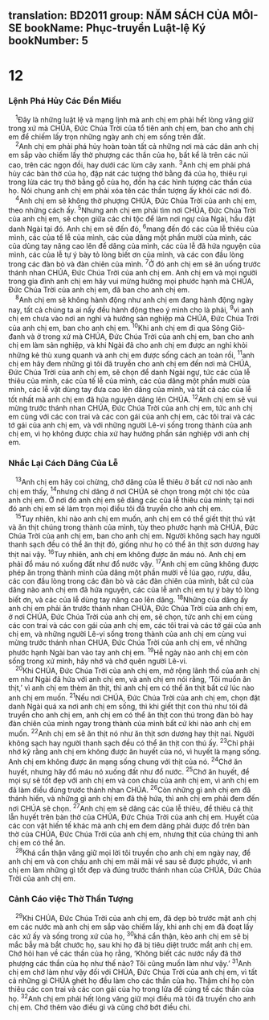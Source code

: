 translation: BD2011
group: NĂM SÁCH CỦA MÔI-SE
bookName: Phục-truyền Luật-lệ Ký 
bookNumber: 5
-------

<div class="title"><h1>12</h1><h3>Lệnh Phá Hủy Các Ðền Miếu</h3></div>
<span class="verse phu_12_1"> <sup>1</sup>Ðây là những luật lệ và mạng lịnh mà anh chị em phải hết lòng vâng giữ trong xứ mà CHÚA, Ðức Chúa Trời của tổ tiên anh chị em, ban cho anh chị em để chiếm lấy trọn những ngày anh chị em sống trên đất.<br/></span>
<span class="verse phu_12_2"> <sup>2</sup>Anh chị em phải phá hủy hoàn toàn tất cả những nơi mà các dân anh chị em sắp vào chiếm lấy thờ phượng các thần của họ, bất kể là trên các núi cao, trên các ngọn đồi, hay dưới các lùm cây xanh. </span>
<span class="verse phu_12_3"><sup>3</sup>Anh chị em phải phá hủy các bàn thờ của họ, đập nát các tượng thờ bằng đá của họ, thiêu rụi trong lửa các trụ thờ bằng gỗ của họ, đốn hạ các hình tượng các thần của họ. Nói chung anh chị em phải xóa tên các thần tượng ấy khỏi các nơi đó.<br/></span>
<span class="verse phu_12_4"> <sup>4</sup>Anh chị em sẽ không thờ phượng CHÚA, Ðức Chúa Trời của anh chị em, theo những cách ấy. </span>
<span class="verse phu_12_5"><sup>5</sup>Nhưng anh chị em phải tìm nơi CHÚA, Ðức Chúa Trời của anh chị em, sẽ chọn giữa các chi tộc để làm nơi ngự của Ngài, hầu đặt danh Ngài tại đó. Anh chị em sẽ đến đó, </span>
<span class="verse phu_12_6"><sup>6</sup>mang đến đó các của lễ thiêu của mình, các của tế lễ của mình, các của dâng một phần mười của mình, các của dùng tay nâng cao lên để dâng của mình, các của lễ đã hứa nguyện của mình, các của lễ tự ý bày tỏ lòng biết ơn của mình, và các con đầu lòng trong các đàn bò và đàn chiên của mình. </span>
<span class="verse phu_12_7"><sup>7</sup>Ở đó anh chị em sẽ ăn uống trước thánh nhan CHÚA, Ðức Chúa Trời của anh chị em. Anh chị em và mọi người trong gia đình anh chị em hãy vui mừng hưởng mọi phước hạnh mà CHÚA, Ðức Chúa Trời của anh chị em, đã ban cho anh chị em.<br/></span>
<span class="verse phu_12_8"> <sup>8</sup>Anh chị em sẽ không hành động như anh chị em đang hành động ngày nay, tất cả chúng ta ai nấy đều hành động theo ý mình cho là phải, </span>
<span class="verse phu_12_9"><sup>9</sup>vì anh chị em chưa vào nơi an nghỉ và hưởng sản nghiệp mà CHÚA, Ðức Chúa Trời của anh chị em, ban cho anh chị em. </span>
<span class="verse phu_12_10"><sup>10</sup>Khi anh chị em đi qua Sông Giô-đanh và ở trong xứ mà CHÚA, Ðức Chúa Trời của anh chị em, ban cho anh chị em làm sản nghiệp, và khi Ngài đã cho anh chị em được an nghỉ khỏi những kẻ thù xung quanh và anh chị em được sống cách an toàn rồi, </span>
<span class="verse phu_12_11"><sup>11</sup>anh chị em hãy đem những gì tôi đã truyền cho anh chị em đến nơi mà CHÚA, Ðức Chúa Trời của anh chị em, sẽ chọn để danh Ngài ngự, tức các của lễ thiêu của mình, các của tế lễ của mình, các của dâng một phần mười của mình, các lễ vật dùng tay đưa cao lên dâng của mình, và tất cả các của lễ tốt nhất mà anh chị em đã hứa nguyện dâng lên CHÚA. </span>
<span class="verse phu_12_12"><sup>12</sup>Anh chị em sẽ vui mừng trước thánh nhan CHÚA, Ðức Chúa Trời của anh chị em, tức anh chị em cùng với các con trai và các con gái của anh chị em, các tôi trai và các tớ gái của anh chị em, và với những người Lê-vi sống trong thành của anh chị em, vì họ không được chia xứ hay hưởng phần sản nghiệp với anh chị em.<br/></span>
<div class="title"><h3>Nhắc Lại Cách Dâng Của Lễ</h3></div>
<span class="verse phu_12_13"> <sup>13</sup>Anh chị em hãy coi chừng, chớ dâng của lễ thiêu ở bất cứ nơi nào anh chị em thấy, </span>
<span class="verse phu_12_14"><sup>14</sup>nhưng chỉ dâng ở nơi CHÚA sẽ chọn trong một chi tộc của anh chị em. Ở nơi đó anh chị em sẽ dâng các của lễ thiêu của mình; tại nơi đó anh chị em sẽ làm trọn mọi điều tôi đã truyền cho anh chị em.<br/></span>
<span class="verse phu_12_15"> <sup>15</sup>Tuy nhiên, khi nào anh chị em muốn, anh chị em có thể giết thịt thú vật và ăn thịt chúng trong thành của mình, tùy theo phước hạnh mà CHÚA, Ðức Chúa Trời của anh chị em, ban cho anh chị em. Người không sạch hay người thanh sạch đều có thể ăn thịt đó, giống như họ có thể ăn thịt sơn dương hay thịt nai vậy. </span>
<span class="verse phu_12_16"><sup>16</sup>Tuy nhiên, anh chị em không được ăn máu nó. Anh chị em phải đổ máu nó xuống đất như đổ nước vậy. </span>
<span class="verse phu_12_17"><sup>17</sup>Anh chị em cũng không được phép ăn trong thành mình của dâng một phần mười về lúa gạo, rượu, dầu, các con đầu lòng trong các đàn bò và các đàn chiên của mình, bất cứ của dâng nào anh chị em đã hứa nguyện, các của lễ anh chị em tự ý bày tỏ lòng biết ơn, và các của lễ dùng tay nâng cao lên dâng. </span>
<span class="verse phu_12_18"><sup>18</sup>Những của dâng ấy anh chị em phải ăn trước thánh nhan CHÚA, Ðức Chúa Trời của anh chị em, ở nơi CHÚA, Ðức Chúa Trời của anh chị em, sẽ chọn, tức anh chị em cùng các con trai và các con gái của anh chị em, các tôi trai và các tớ gái của anh chị em, và những người Lê-vi sống trong thành của anh chị em cùng vui mừng trước thánh nhan CHÚA, Ðức Chúa Trời của anh chị em, về những phước hạnh Ngài ban vào tay anh chị em. </span>
<span class="verse phu_12_19"><sup>19</sup>Hễ ngày nào anh chị em còn sống trong xứ mình, hãy nhớ và chớ quên người Lê-vi.<br/></span>
<span class="verse phu_12_20"> <sup>20</sup>Khi CHÚA, Ðức Chúa Trời của anh chị em, mở rộng lãnh thổ của anh chị em như Ngài đã hứa với anh chị em, và anh chị em nói rằng, ‘Tôi muốn ăn thịt,’ vì anh chị em thèm ăn thịt, thì anh chị em có thể ăn thịt bất cứ lúc nào anh chị em muốn. </span>
<span class="verse phu_12_21"><sup>21</sup>Nếu nơi CHÚA, Ðức Chúa Trời của anh chị em, chọn đặt danh Ngài quá xa nơi anh chị em sống, thì khi giết thịt con thú như tôi đã truyền cho anh chị em, anh chị em có thể ăn thịt con thú trong đàn bò hay đàn chiên của mình ngay trong thành của mình bất cứ khi nào anh chị em muốn. </span>
<span class="verse phu_12_22"><sup>22</sup>Anh chị em sẽ ăn thịt nó như ăn thịt sơn dương hay thịt nai. Người không sạch hay người thanh sạch đều có thể ăn thịt con thú ấy. </span>
<span class="verse phu_12_23"><sup>23</sup>Chỉ phải nhớ kỹ rằng anh chị em không được ăn huyết của nó, vì huyết là mạng sống. Anh chị em không được ăn mạng sống chung với thịt của nó. </span>
<span class="verse phu_12_24"><sup>24</sup>Chớ ăn huyết, nhưng hãy đổ máu nó xuống đất như đổ nước. </span>
<span class="verse phu_12_25"><sup>25</sup>Chớ ăn huyết, để mọi sự sẽ tốt đẹp với anh chị em và con cháu của anh chị em, vì anh chị em đã làm điều đúng trước thánh nhan CHÚA. </span>
<span class="verse phu_12_26"><sup>26</sup>Còn những gì anh chị em đã thánh hiến, và những gì anh chị em đã thệ hứa, thì anh chị em phải đem đến nơi CHÚA sẽ chọn. </span>
<span class="verse phu_12_27"><sup>27</sup>Anh chị em sẽ dâng các của lễ thiêu, để thiêu cả thịt lẫn huyết trên bàn thờ của CHÚA, Ðức Chúa Trời của anh chị em. Huyết của các con vật hiến tế khác mà anh chị em đem dâng phải được đổ trên bàn thờ của CHÚA, Ðức Chúa Trời của anh chị em, nhưng thịt của chúng thì anh chị em có thể ăn.<br/></span>
<span class="verse phu_12_28"> <sup>28</sup>Khá cẩn thận vâng giữ mọi lời tôi truyền cho anh chị em ngày nay, để anh chị em và con cháu anh chị em mãi mãi về sau sẽ được phước, vì anh chị em làm những gì tốt đẹp và đúng trước thánh nhan của CHÚA, Ðức Chúa Trời của anh chị em.<br/></span>
<div class="title"><h3>Cảnh Cáo việc Thờ Thần Tượng</h3></div>
<span class="verse phu_12_29"> <sup>29</sup>Khi CHÚA, Ðức Chúa Trời của anh chị em, đã dẹp bỏ trước mặt anh chị em các nước mà anh chị em sắp vào chiếm lấy, khi anh chị em đã đoạt lấy các xứ ấy và sống trong xứ của họ, </span>
<span class="verse phu_12_30"><sup>30</sup>khá cẩn thận, kẻo anh chị em sẽ bị mắc bẫy mà bắt chước họ, sau khi họ đã bị tiêu diệt trước mắt anh chị em. Chớ hỏi han về các thần của họ rằng, ‘Không biết các nước nầy đã thờ phượng các thần của họ như thế nào? Tôi cũng muốn làm như vậy.’ </span>
<span class="verse phu_12_31"><sup>31</sup>Anh chị em chớ làm như vậy đối với CHÚA, Ðức Chúa Trời của anh chị em, vì tất cả những gì CHÚA ghét họ đều làm cho các thần của họ. Thậm chí họ còn thiêu các con trai và các con gái của họ trong lửa để cúng tế các thần của họ. </span>
<span class="verse phu_12_32"><sup>32</sup>Anh chị em phải hết lòng vâng giữ mọi điều mà tôi đã truyền cho anh chị em. Chớ thêm vào điều gì và cũng chớ bớt điều chi.<br/></span>
